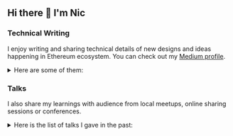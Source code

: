 ## Hi there 👋 I'm Nic

### Technical Writing

I enjoy writing and sharing technical details of new designs and ideas happening in Ethereum ecosystem. You can check out my [Medium profile](https://medium.com/@twedusuck).

<details>
<summary>Here are some of them:</summary>

- [Pectra Upgrade EIPs](https://medium.com/taipei-ethereum-meetup/ethereum-pectra-eips-introduction-1f90f4ea25d5)
- [Proof-of-Equivalence in EIP-4844](https://medium.com/taipei-ethereum-meetup/eip-4844-proof-of-equivalence-how-does-it-work-e6-a9-9f-e5-88-b6-e4-bb-8b-e7-b4-b9-854224c43c83) and [Trade-off of using L2's token as gas fee](https://medium.com/taipei-ethereum-meetup/l2-token-as-gas-fee-pros-and-cons-70c821076313)
- Data Availability Sampling series [part 1](https://medium.com/taipei-ethereum-meetup/data-availability-sampling-part-one-why-das-dc17f83355b5), [part 2](https://medium.com/taipei-ethereum-meetup/data-availability-sampling-part-two-das-in-danksharding-071767bd133e), [part 3](https://medium.com/taipei-ethereum-meetup/data-availability-sampling-part-three-celestia-eigen-da-and-avail-da-1a11d29b3a1b)
- [Different types of Rollup](https://medium.com/taipei-ethereum-meetup/what-is-sovereign-settlement-based-rollup-7b3c32b79072) and [State Diff for Validity Rollup](https://medium.com/taipei-ethereum-meetup/validity-rollup-posting-state-diff-30cf70614af)
- Series on MEV, MEV protection and MEV-aware design: [1](https://medium.com/taipei-ethereum-meetup/after-the-merge-mev-309e836698cf), [2](https://medium.com/taipei-ethereum-meetup/mev-proposer-builder-separation-968d519a4898), [3](https://medium.com/taipei-ethereum-meetup/mev-pbs-patches-6a66852a7265), [4](https://medium.com/taipei-ethereum-meetup/take-back-mev-5e867757b216), [5](https://medium.com/taipei-ethereum-meetup/design-for-fairer-mev-ecosystem-part1-5dc4c38db5a7), [6](https://medium.com/taipei-ethereum-meetup/design-for-fairer-mev-ecosystem-part2-1d6863098c5f), [7](https://medium.com/taipei-ethereum-meetup/design-for-fairer-mev-ecosystem-part3-intent-and-suave-f170ee0b22d9)
- Safe Head mechanism after The Merge [part 1](https://medium.com/imtoken/safe-head-part-1-14071f14016b) and [part 2](https://medium.com/imtoken/safe-head-part2-b245ced6c787)
- [Cross-chain Bridges comparison](https://medium.com/taipei-ethereum-meetup/%E8%B7%A8%E9%8F%88%E6%A9%8B%E6%AF%94%E8%BC%83-4327192f7200)
- EIP-4844 Proto-Danksharding [part 1](https://medium.com/taipei-ethereum-meetup/rollup-and-the-boost-from-proto-danksharding-85d2fe0566b6) and [part 2](https://medium.com/taipei-ethereum-meetup/rollup-proto-danksharding-implementation-detail-913a3c61fde8)
- [Rollup and Data Availability](https://medium.com/taipei-ethereum-meetup/rollup-and-data-availability-227340f1dbd6)
- [Foundry](https://medium.com/imtoken/foundry-introduction-and-our-experience-sharing-d9d82bf012ae)
- [Address, ABI and the upgradeable contract design](https://medium.com/taipei-ethereum-meetup/understand-address-and-contract-abi-28caade32e40)
- Optimism [OVM 1.0](https://medium.com/taipei-ethereum-meetup/optimistic-rollup-%E7%9A%84%E6%8C%91%E6%88%B0%E6%A9%9F%E5%88%B6-%E4%B8%80-optimism-ovm-1-0-2b6a8e9d64cd) and [OVM 2.0](https://medium.com/taipei-ethereum-meetup/optimistic-rollup-%E7%9A%84%E6%8C%91%E6%88%B0%E6%A9%9F%E5%88%B6-%E4%BA%8C-optimism-ovm-2-0-4420e5adc734)
- [Sparse Merkle Tree](https://medium.com/taipei-ethereum-meetup/sparse-merkle-tree-%E7%9A%84%E5%84%AA%E9%BB%9E%E5%8F%8A%E7%94%A8%E9%80%94-83dc1098ece6)
- Series on different Rollup bridges, e.g. [Maker DAI bridge](https://medium.com/imtoken/rollup-bridge-%E4%BB%8B%E7%B4%B9-%E4%B8%80-maker-dai-bridge-678c62228eb5)

</details>

### Talks

I also share my learnings with audience from local meetups, online sharing sessions or conferences.

<details>

<summary>Here is the list of talks I gave in the past:</summary>

- 2025/02, Sharing **Pectra Upgrade EIPs** at Taipei Ethereum Meetup. [Slide](https://www.dropbox.com/scl/fi/bb46j96z4n4kc3plmek5u/Pectra-EIPs.pdf?rlkey=y13hmcamanlneqp4txd9y16hp&st=nzd6qyqx&dl=0)
- 2024/12, Sharing **EIP-7702** in internal sharing session at imToken. [Slide](https://www.dropbox.com/scl/fi/r9mscjc1kpi15ngyr28s5/EIP-7702.pdf?rlkey=6vk4j7nr2pmvwsv0y44xjr3xk&st=7t6lqcw1&dl=0)
- 2024/08, Sharing **Risk of Restaking** at Today In Defi meetup. [Slide](https://www.dropbox.com/scl/fi/j64e5675smde3pa1y7efq/Is-restaking-worth-the-risk.pdf?rlkey=p45dmoz4jyfkzv5njud5lqgqj&st=o3go4ui5&dl=0)
- 2024/08, Sharing **Censorship Resistance on L2** at Panta Rei. [Slide](https://www.dropbox.com/scl/fi/8aoxbshruv2rq4ibqa6v2/Censorship-Resistance-on-L2.pdf?rlkey=hyg8l8edt2fnrrgsac6m0ae7o&st=u72ksrfa&dl=0)
- 2024/08, Sharing **Data Availability Sampling** at COSCUP 2024. [Slide](https://www.dropbox.com/scl/fi/ks00bhpaab36qebm8gzyq/Data-Availability-Sampling.pdf?rlkey=ggdgtiyx8r1cdw96hb3bft6bc&st=xxteglpr&dl=0) [Video](https://youtu.be/9dmj12WWDYo?si=TR1hKJ9uEQpC6Phe)
- 2024/06, Sharing **EIP-3074 and EIP-7702** in internal sharing session at imToken. [Slide](https://www.dropbox.com/scl/fi/t921f0exw4ndjz01avukp/EOA-Supercharged-EIP-3074-7702.pdf?rlkey=02ptk6hatvylq0zlkml6nwdf4&st=t695kfk4&dl=0)
- 2024/05, Sharing **Impact of EIP-3074** at Taipei Ethereum Meetup. [Slide](https://www.dropbox.com/scl/fi/4bimzne6ayq4jyktubbnb/EIP-3074.pdf?rlkey=8mkr9v4twrr0z89g7mdets2it&st=gl0ejew5&dl=0)
- 2024/04, Sharing **EIP-3074** in internal sharing session at imToken. [Slide](https://www.dropbox.com/scl/fi/4bimzne6ayq4jyktubbnb/EIP-3074.pdf?rlkey=8mkr9v4twrr0z89g7mdets2it&st=gl0ejew5&dl=0)
- 2024/03, Sharing **EIP-4844 and Blob Fee Market** at ETHTaipei 2024 side event. [Slide](https://www.dropbox.com/scl/fi/deaj6arw2spo9bo613gqt/EIP-4844-and-blob-fee-market.pdf?rlkey=g0co9dt0t8a96rz1r22ab13sg&st=7yh8etkp&dl=0)
- 2024/03, Sharing **MEV and OFA** at ETHTaipei 2024. [Slide](https://www.dropbox.com/scl/fi/5voseimcnosb7tk2bvlp2/2024-03-ETHTaipei-What-is-OFA-and-why-should-you-care.pdf?rlkey=f862fwpi1lw04mxoo7z5wlda7&st=mdgvhml6&dl=0) [Video](https://youtu.be/LdMrJ3TEMyE?si=hIlz9KFNbdQmDMW9)
- 2024/03, Sharing **Dencun Upgrade EIPs** at Taipei Ethereum Meetup. [Slide](https://www.dropbox.com/scl/fi/ymzjv5ykb2rxcrj8n8xg8/Dencun.pdf?rlkey=xy00nou29n1tzmcnc78ba2c3m&st=djxvs005&dl=0) [Video](https://youtu.be/QpLosOjGLks?si=-zhJmCVqUhSA8byw)
- 2023/12, Sharing **ERC-4337 Account Design** at DappLearning online sharing. [Slide](https://www.dropbox.com/scl/fi/c6f0m2ei3rzwqbjwgv4ac/Dapp-Learning-AA-Workshop-Account-Contract.pdf?rlkey=0m55npx0u1ot2to7hfoi9g514&st=ibmjc40a&dl=0) [Video](https://youtu.be/F2AWai-A0Ng?si=A0EFYABZm1YCruM2)
- 2023/07, Sharing **Stealth Address** at Taipei Ethereum Meetup. [Slide](https://www.dropbox.com/scl/fi/97xthhpwt6xpn6wpfj7of/Progress_of_MEV_and_L2.pdf?rlkey=oq1rrmxratmdqk34kyiasc50v&st=ukmf09xz&dl=0)
- 2023/07, Sharing **Progress of MEV on Ethereum** at COSCUP 2023. [Slide](https://www.dropbox.com/scl/fi/0mbbo33m730namq1jfgqj/Progress-of-MEV-on-Ethereum.pdf?rlkey=pp1ko3mkrgu3j703ai43ire6l&st=vmz107su&dl=0) [Video](https://youtu.be/wzpIQclb8gI?si=2Z8HK9rr6jDb5Wqm)
- 2023/04, Sharing **ERC-4337 Account Design** at ETHTaipei Account Abstraction workshop. [Slide](https://www.dropbox.com/scl/fi/oxo5srhwtvednrnq3912h/2023-04-ETHTaipei-ERC-4337-workshop.pdf?rlkey=xdf9mah0n7o0o9icaacrfjhty&st=czoejoi5&dl=0) [Video](https://youtu.be/Fux6uxIwK64?si=D3iWLFQN6KgWchjw)
- 2023/04, Sharing **Stealth Address** at ETHTaipei 2023. [Slide](https://www.dropbox.com/scl/fi/u7tvtu9t3xnhkw9mymu9y/Stealth-Address-ETHTaipei.pdf?rlkey=kngmdhh0km3r436khyqhpagsr&st=tvwyyujc&dl=0) [Video](https://youtu.be/awnshHjPAjc?si=2w2fw5mK-giUOKhl)
- 2023/03, Sharing **EIP-4844** at online Shanghai Upgrade Sharing session. [Slide](https://www.dropbox.com/scl/fi/drclebucfg1e4gcxmkyif/EIP4844.pdf?rlkey=b8kbjglw1d8hcvyxw4nx5kk5m&st=k385ap1n&dl=0)
- 2022/12, Sharing **L2 and Account Abstraction on L2** at ETHVietnam 2022. [Slide](https://www.dropbox.com/scl/fi/vlw4sj389u1o0zxgzoeit/ETHVN_-Layer-2-solution-overview-Account-Abstraction-on-Layer-2.pdf?rlkey=893qzp4obf5pjt6hnwpzi9ast&st=aq0y3jm8&dl=0)
- 2022/10, Sharing **Cross-chain Bridges** at Taipei Ethereum Meetup. [Slide](https://www.dropbox.com/scl/fi/ymcgda29x0dyda1yqq0qn/CrossChainBridges.pdf?rlkey=cnc5wsmuv1fwnc682u6eecavb&st=4bd10xtn&dl=0) [Video](https://www.youtube.com/watch?v=8PCs2FD6Sro)
- 2022/10, Sharing **Safe Head design in The Merge** at Taipei Ethereum Meetup. [Slide](https://www.dropbox.com/scl/fi/wf2y1g1o17auc11babxms/Safe-Head.pdf?rlkey=jut6lw9bv03hdcb4vaairoikz&st=xwj2nd3d&dl=0)
- 2022/08, Sharing **Ethereum L2** in internal sharing session at imToken. [Slide](https://www.dropbox.com/scl/fi/6xshrkyfuw963jzrzv6ms/Future_of_L2.pdf?rlkey=m489y5dd7u1z6f8e6018xyc6y&st=a1pjx5q7&dl=0)
- 2022/03, Sharing **Toolings and common knowledge in Ethereum** in internal sharing session at imToken. [Slide](https://www.dropbox.com/scl/fi/yuypadr7k2psu4zaftazq/20220318-EVM.pptx?rlkey=o1gus7bagnyh1evjpxobyrtc3&st=chp5kr96&dl=0)
- 2021/12, Sharing **Past and Progress of Ethereum (as of 2021)** at NTU class. [Slide](https://www.dropbox.com/scl/fi/oibkogzx5oq1kcbmk9686/Ethereum_past_and_progress.pptx?rlkey=ibw0pvl291lwu8sp4pwwf9nxq&st=5djm23m8&dl=0) 
- 2021/02, Sharing **ZK Rollup** in private study group. [Slide](https://www.dropbox.com/scl/fi/l2p8o2rx6yfd605z9nwkb/zkrollup.key?rlkey=nz7dmk96nw47gzze505w8p5c2&st=i4dbv1uw&dl=0)
- 2020/12, Sharing **Unirep** in private study group. [Slide](https://www.dropbox.com/scl/fi/fjp2t9kznbv121z1zuyil/Unirep.pptx?rlkey=rcc7l5v1w4jesztgjvvvdgqby&st=cu2lfowc&dl=0)
- 2020/11, Sharing **Zkopru** in private study group. [Slide](https://www.dropbox.com/scl/fi/68778fomzeyxf11v84w8f/zkopru.pptx?rlkey=hzk7o1omjsxogm9hnvvhnostn&st=mn5bu4zd&dl=0)

</details>
